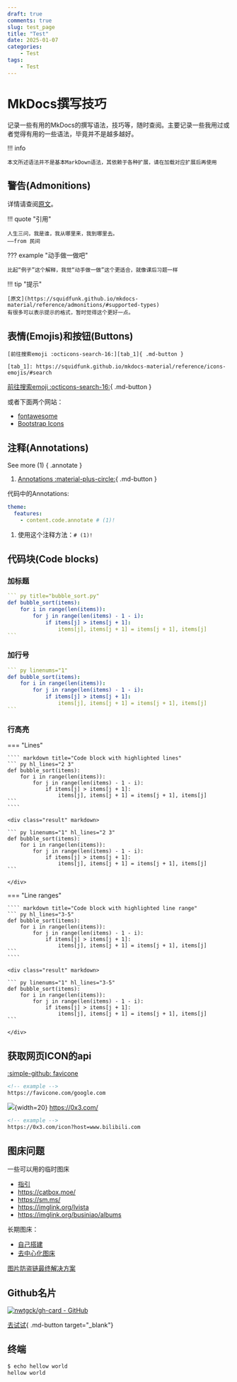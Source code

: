 ```yaml
---
draft: true 
comments: true
slug: test_page
title: "Test"
date: 2025-01-07
categories: 
    - Test
tags:
    - Test
---
```


# MkDocs撰写技巧

记录一些有用的MkDocs的撰写语法，技巧等，随时查阅。主要记录一些我用过或者觉得有用的一些语法，毕竟并不是越多越好。

<!-- more -->
!!! info

    本文所述语法并不是基本MarkDown语法，其依赖于各种扩展，请在加载对应扩展后再使用

## 警告(Admonitions)

详情请查阅[原文](https://squidfunk.github.io/mkdocs-material/reference/admonitions/#admonitions)。

!!! quote "引用"

    人生三问，我是谁，我从哪里来，我到哪里去。
    ——from 民间

??? example "动手做一做吧"

    比起“例子”这个解释，我觉“动手做一做”这个更适合，就像课后习题一样

!!! tip "提示"

    [原文](https://squidfunk.github.io/mkdocs-material/reference/admonitions/#supported-types)
    有很多可以表示提示的格式，暂时觉得这个更好一点。

## 表情(Emojis)和按钮(Buttons)

```
[前往搜索emoji :octicons-search-16:][tab_1]{ .md-button }

[tab_1]: https://squidfunk.github.io/mkdocs-material/reference/icons-emojis/#search

```

[前往搜索emoji :octicons-search-16:][tab_1]{ .md-button }

[tab_1]: https://squidfunk.github.io/mkdocs-material/reference/icons-emojis/#search

或者下面两个网站：

- [fontawesome](https://fontawesome.com/)
- [Bootstrap Icons](https://icons.getbootstrap.com/)

## 注释(Annotations)

See more (1)
{ .annotate }

1. [Annotations :material-plus-circle:][tab_2]{ .md-button }

    [tab_2]: https://squidfunk.github.io/mkdocs-material/reference/annotations/#annotations

代码中的Annotations:

``` yaml
theme:
  features:
    - content.code.annotate # (1)!
```

1. 使用这个注释方法：`# (1)!`

## 代码块(Code blocks)

### 加标题

```` yaml title="test.md"
``` py title="bubble_sort.py"
def bubble_sort(items):
    for i in range(len(items)):
        for j in range(len(items) - 1 - i):
            if items[j] > items[j + 1]:
                items[j], items[j + 1] = items[j + 1], items[j]
```
````

### 加行号

```` yaml linenums="1"
``` py linenums="1"
def bubble_sort(items):
    for i in range(len(items)):
        for j in range(len(items) - 1 - i):
            if items[j] > items[j + 1]:
                items[j], items[j + 1] = items[j + 1], items[j]
```
````

### 行高亮

=== "Lines"

    ```` markdown title="Code block with highlighted lines"
    ``` py hl_lines="2 3"
    def bubble_sort(items):
        for i in range(len(items)):
            for j in range(len(items) - 1 - i):
                if items[j] > items[j + 1]:
                    items[j], items[j + 1] = items[j + 1], items[j]
    ```
    ````

    <div class="result" markdown>

    ``` py linenums="1" hl_lines="2 3"
    def bubble_sort(items):
        for i in range(len(items)):
            for j in range(len(items) - 1 - i):
                if items[j] > items[j + 1]:
                    items[j], items[j + 1] = items[j + 1], items[j]
    ```

    </div>

=== "Line ranges"

    ```` markdown title="Code block with highlighted line range"
    ``` py hl_lines="3-5"
    def bubble_sort(items):
        for i in range(len(items)):
            for j in range(len(items) - 1 - i):
                if items[j] > items[j + 1]:
                    items[j], items[j + 1] = items[j + 1], items[j]
    ```
    ````

    <div class="result" markdown>

    ``` py linenums="1" hl_lines="3-5"
    def bubble_sort(items):
        for i in range(len(items)):
            for j in range(len(items) - 1 - i):
                if items[j] > items[j + 1]:
                    items[j], items[j + 1] = items[j + 1], items[j]
    ```

    </div>

## 获取网页ICON的api

[:simple-github: favicone](https://github.com/fransallen/favicone)

``` html
<!-- example -->
https://favicone.com/google.com
```

![](https://0x3.com/icon?host=0x3.com){width=20} <https://0x3.com/>

``` html
<!-- example -->
https://0x3.com/icon?host=www.bilibili.com
```

## 图床问题

一些可以用的临时图床

- [指引](https://github.com/yaunfang/MagicBox/blob/master/%E5%85%8D%E8%B4%B9%E5%9B%BE%E5%BA%8A%E8%B5%84%E6%BA%90.md)
- <https://catbox.moe/>
- <https://sm.ms/>
- <https://imglink.org/lvista>
- <https://imglink.org/businiao/albums>

长期图床：

- [自己搭建](https://github.com/icret/EasyImages2.0)
- [去中心化图床](https://cdn.ipfsscan.io/)

[图片防盗链最终解决方案](https://iui.su/2854/)

## Github名片

[![nwtgck/gh-card - GitHub](https://gh-card.dev/repos/nwtgck/gh-card.svg)](https://github.com/nwtgck/gh-card)

[去试试](https://gh-card.dev/){ .md-button target="_blank"}

## 终端

<!-- termynal: { title: bash } -->

```bash
$ echo hellow world
hellow world
```
